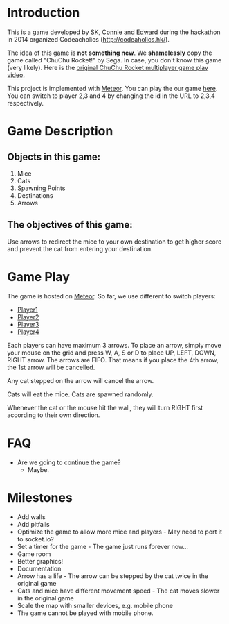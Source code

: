 # Introduction
This is a game developed by [SK](skowyong@gmail.com),
[Connie](cleung334@gmail.com) and [Edward](edwardfung123@gmail.com) during the
hackathon in 2014 organized Codeacholics (http://codeaholics.hk/).

The idea of this game is **not something new**. We **shamelessly** copy the
game called "ChuChu Rocket!" by Sega. In case, you don't know this game (very
likely). Here is the [original ChuChu Rocket multiplayer game play video](http://youtu.be/WHBsA-PZXiA?t=19s).

This project is implemented with [Meteor](http://meteor.com/). You can play the
our game [here](chu-chu-rocket.meteor.com/?id=1). You can switch to player 2,3 and 4
by changing the id in the URL to 2,3,4 respectively.

# Game Description
## Objects in this game:
1. Mice
2. Cats
3. Spawning Points
4. Destinations
5. Arrows

## The objectives of this game:
Use arrows to redirect the mice to your own destination to get higher score and prevent the cat
from entering your destination.

# Game Play
The game is hosted on [Meteor](http://chu-chu-rocket.meteor.com/?id=1).
So far, we use different to switch players:

* [Player1](http://chu-chu-rocket.meteor.com/?id=1)
* [Player2](http://chu-chu-rocket.meteor.com/?id=2)
* [Player3](http://chu-chu-rocket.meteor.com/?id=3)
* [Player4](http://chu-chu-rocket.meteor.com/?id=4)

Each players can have maximum 3 arrows. 
To place an arrow, simply move your mouse on the grid and press W, A, S or D to place UP, LEFT, DOWN, RIGHT arrow.
The arrows are FIFO. That means if you place the 4th arrow, the 1st arrow will be cancelled.

Any cat stepped on the arrow will cancel the arrow.

Cats will eat the mice. Cats are spawned randomly.

Whenever the cat or the mouse hit the wall, they will turn RIGHT first according to their own direction.

# FAQ
* Are we going to continue the game?
  * Maybe.

# Milestones
* Add walls
* Add pitfalls
* Optimize the game to allow more mice and players - May need to port it to socket.io?
* Set a timer for the game - The game just runs forever now...
* Game room
* Better graphics!
* Documentation
* Arrow has a life - The arrow can be stepped by the cat twice in the original game 
* Cats and mice have different movement speed - The cat moves slower in the original game
* Scale the map with smaller devices, e.g. mobile phone
* The game cannot be played with mobile phone.


